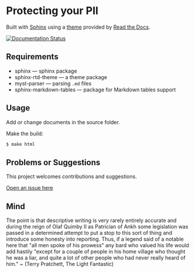 # Protecting your PII

Built with [Sphinx](https://www.sphinx-doc.org) using a [theme](https://github.com/readthedocs/sphinx_rtd_theme) provided
by [Read the Docs](https://readthedocs.org/).

[![Documentation Status](https://readthedocs.org/projects/blue-pdata/badge/?version=latest)](https://blue.tymyrddin.dev/projects/pdata/en/latest/?badge=latest)

## Requirements

* sphinx — sphinx package
* sphinx-rtd-theme — a theme package
* myst-parser — parsing `.md` files
* sphinx-markdown-tables — package for Markdown tables support

## Usage

Add or change documents in the source folder.

Make the build:
```bash
$ make html
```

## Problems or Suggestions

This project welcomes contributions and suggestions. 

[Open an issue here](https://github.com/tymyrddin/blue-pdata/issues)

## Mind

The point is that descriptive writing is very rarely entirely accurate and during the reign of Olaf Quimby II as Patrician of Ankh some legislation was passed in a determined attempt to put a stop to this sort of thing and introduce some honesty into reporting. Thus, if a legend said of a notable here that "all men spoke of his prowess" any bard who valued his life would add hastily "except for a couple of people in his home village who thought he was a liar, and quite a lot of other people who had never really heard of him." ~ (Terry Pratchett, The Light Fantastic)
